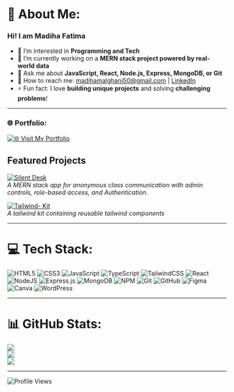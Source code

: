 # 💫 About Me:
### Hi! I am Madiha Fatima  
- 👀 I’m interested in **Programming and Tech**  
- 🔭 I’m currently working on a **MERN stack project powered by real-world data**  
- 💬 Ask me about **JavaScript, React, Node.js, Express, MongoDB, or Git**  
- 📧 How to reach me: [madihamalghani50@gmail.com](mailto:madihamalghani50@gmail.com) | [LinkedIn](https://www.linkedin.com/in/madiha-fatima-6762142b4/)  
- ⚡ Fun fact: I love **building unique projects** and solving **challenging problems**!  

---

### 🌐 Portfolio:
[![🌐 Visit My Portfolio](https://img.shields.io/badge/🌐%20Visit%20My%20Portfolio-blue?style=for-the-badge)](https://madihamalghani.vercel.app/)  



## Featured Projects

[![Silent Desk](https://img.shields.io/badge/🔗%20Silent%20Desk-blue?style=for-the-badge)](https://frontend-silent-desk.onrender.com)  
*A MERN stack app for anonymous class communication with admin controls, role-based access, and Authentication.*

[![Tailwind- Kit](https://img.shields.io/badge/🔗%20Tailwind%20Kit-orange?style=for-the-badge)](https://tailwind-kit-one.vercel.app/)  
*A tailwind kit containing reusable tailwind components*

---

# 💻 Tech Stack:
![HTML5](https://img.shields.io/badge/html5-%23E34F26.svg?style=for-the-badge&logo=html5&logoColor=white) ![CSS3](https://img.shields.io/badge/css3-%231572B6.svg?style=for-the-badge&logo=css3&logoColor=white) ![JavaScript](https://img.shields.io/badge/javascript-%23323330.svg?style=for-the-badge&logo=javascript&logoColor=%23F7DF1E) ![TypeScript](https://img.shields.io/badge/typescript-%23007ACC.svg?style=for-the-badge&logo=typescript&logoColor=white) ![TailwindCSS](https://img.shields.io/badge/tailwindcss-%2338B2AC.svg?style=for-the-badge&logo=tailwind-css&logoColor=white) ![React](https://img.shields.io/badge/react-%2320232a.svg?style=for-the-badge&logo=react&logoColor=%2361DAFB) ![NodeJS](https://img.shields.io/badge/node.js-6DA55F?style=for-the-badge&logo=node.js&logoColor=white) ![Express.js](https://img.shields.io/badge/express.js-%23404d59.svg?style=for-the-badge&logo=express&logoColor=%2361DAFB) ![MongoDB](https://img.shields.io/badge/MongoDB-%234ea94b.svg?style=for-the-badge&logo=mongodb&logoColor=white) ![NPM](https://img.shields.io/badge/NPM-%23CB3837.svg?style=for-the-badge&logo=npm&logoColor=white) ![Git](https://img.shields.io/badge/git-%23F05033.svg?style=for-the-badge&logo=git&logoColor=white) ![GitHub](https://img.shields.io/badge/github-%23121011.svg?style=for-the-badge&logo=github&logoColor=white) ![Figma](https://img.shields.io/badge/figma-%23F24E1E.svg?style=for-the-badge&logo=figma&logoColor=white) ![Canva](https://img.shields.io/badge/Canva-%2300C4CC.svg?style=for-the-badge&logo=Canva&logoColor=white) ![WordPress](https://img.shields.io/badge/WordPress-%23117AC9.svg?style=for-the-badge&logo=WordPress&logoColor=white)

---

# 📊 GitHub Stats:
![](https://github-readme-stats.vercel.app/api?username=madihamalghani&theme=tokyonight&hide_border=false&include_all_commits=true&count_private=true)<br/>
![](https://github-readme-streak-stats.herokuapp.com/?user=madihamalghani&theme=tokyonight&hide_border=false)<br/>
![](https://github-readme-stats.vercel.app/api/top-langs/?username=madihamalghani&theme=tokyonight&hide_border=false&layout=compact)

---


![Profile Views](https://komarev.com/ghpvc/?username=madihamalghani&color=blue)

